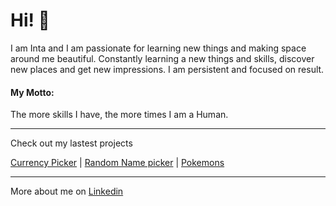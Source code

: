 <h1>Hi! 👋 </h1>

<p>I am Inta and I am passionate for learning new things and making space around me beautiful.
Constantly learning a new things and skills, discover new places and get new impressions. 
I am persistent and focused on result. </p>
<h4>My Motto:</h4>
<p>The more skills I have, the more times I am a Human.</p>
<hr>

Check out my lastest projects

<a href="https://github.com/intaozolina/MD20.git)">Currency Picker</a> |
<a href="https://github.com/intaozolina/MD27.git">Random Name picker</a> |
<a href="https://github.com/intaozolina/Nod-22-05.git)">Pokemons</a>
<hr>

More about me on
<a href="linkedin.com/in/inta-ozolina">Linkedin</a>

